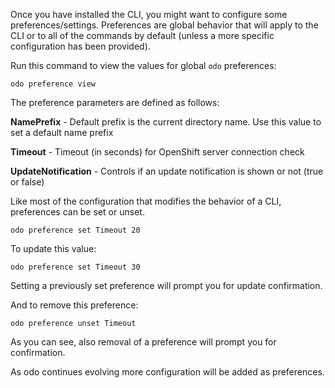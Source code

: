 Once you have installed the CLI, you might want to configure some preferences/settings. Preferences are global behavior that will apply to the CLI or to all of the commands by default (unless a more specific configuration has been provided).

Run this command to view the values for global `odo` preferences:

```execute-1
odo preference view
```

The preference parameters are defined as follows:

**NamePrefix** - Default prefix is the current directory name. Use this value to set a default name prefix

**Timeout** - Timeout (in seconds) for OpenShift server connection check

**UpdateNotification** - Controls if an update notification is shown or not (true or false)

Like most of the configuration that modifies the behavior of a CLI, preferences can be set or unset.

```execute-1
odo preference set Timeout 20
```

To update this value:

```execute-1
odo preference set Timeout 30
```

Setting a previously set preference will prompt you for update confirmation.

And to remove this preference:

```execute-1
odo preference unset Timeout
```

As you can see, also removal of a preference will prompt you for confirmation.

As odo continues evolving more configuration will be added as preferences.